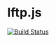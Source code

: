 # lftp.js

[![Build Status](https://travis-ci.org/preichelt/lftp.svg?branch=master)](https://travis-ci.org/preichelt/lftp)

